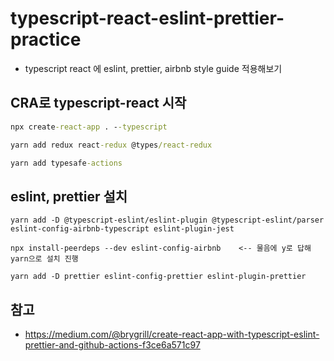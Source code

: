 # typescript-react-eslint-prettier-practice

- typescript react 에 eslint, prettier, airbnb style guide 적용해보기

## CRA로 typescript-react 시작

```cmd terminal
npx create-react-app . --typescript

yarn add redux react-redux @types/react-redux

yarn add typesafe-actions
```

## eslint, prettier 설치

```
yarn add -D @typescript-eslint/eslint-plugin @typescript-eslint/parser eslint-config-airbnb-typescript eslint-plugin-jest

npx install-peerdeps --dev eslint-config-airbnb    <-- 물음에 y로 답해 yarn으로 설치 진행

yarn add -D prettier eslint-config-prettier eslint-plugin-prettier
```

## 참고

- https://medium.com/@brygrill/create-react-app-with-typescript-eslint-prettier-and-github-actions-f3ce6a571c97
